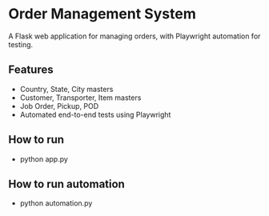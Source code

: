 # Order Management System

A Flask web application for managing orders, with Playwright automation for testing.

## Features

- Country, State, City masters
- Customer, Transporter, Item masters
- Job Order, Pickup, POD
- Automated end-to-end tests using Playwright

## How to run

-  python app.py

## How to run automation

- python automation.py